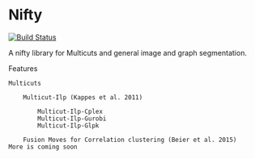 Nifty
========

[![Build Status](https://travis-ci.org/DerThorsten/nifty.svg?branch=master)](https://travis-ci.org/DerThorsten/nifty)

A nifty library for Multicuts and general image and graph segmentation.

Features

    Multicuts

        Multicut-Ilp (Kappes et al. 2011)

            Multicut-Ilp-Cplex
            Multicut-Ilp-Gurobi
            Multicut-Ilp-Glpk
            
        Fusion Moves for Correlation clustering (Beier et al. 2015)
    More is coming soon